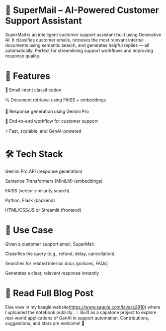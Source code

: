 # 📨 SuperMail – AI-Powered Customer Support Assistant
SuperMail is an intelligent customer support assistant built using Generative AI. It classifies customer emails, retrieves the most relevant internal documents using semantic search, and generates helpful replies — all automatically. Perfect for streamlining support workflows and improving response quality.

# 🚀 Features
💬 Email intent classification

🔍 Document retrieval using FAISS + embeddings

🧠 Response generation using Gemini Pro

🧾 End-to-end workflow for customer support

⚡️ Fast, scalable, and GenAI-powered

# 🛠 Tech Stack
Gemini Pro API (response generation)

Sentence Transformers (MiniLM) (embeddings)

FAISS (vector similarity search)

Python, Flask (backend)

HTML/CSS/JS or Streamlit (frontend)

# 📂 Use Case
Given a customer support email, SuperMail:

Classifies the query (e.g., refund, delay, cancellation)

Searches for related internal docs (policies, FAQs)

Generates a clear, relevant response instantly

# 📄 Read Full Blog Post
Else view in my kaagle website(https://www.kaggle.com/lavsss2810) where I uploaded the notebook publicly..
💡 Built as a capstone project to explore real-world applications of GenAI in support automation. Contributions, suggestions, and stars are welcome! 🌟
